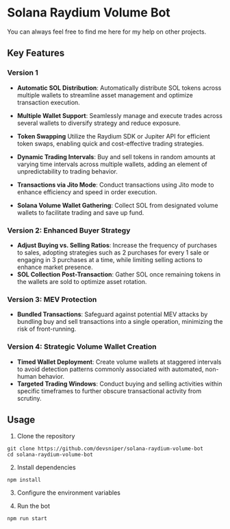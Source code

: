 # Solana Raydium Volume Bot


You can always feel free to find me here for my help on other projects.

## Key Features

### Version 1
- **Automatic SOL Distribution**: Automatically distribute SOL tokens across multiple wallets to streamline asset management and optimize transaction execution.

- **Multiple Wallet Support**: Seamlessly manage and execute trades across several wallets to diversify strategy and reduce exposure.

- **Token Swapping** Utilize the Raydium SDK or Jupiter API for efficient token swaps, enabling quick and cost-effective trading strategies.

- **Dynamic Trading Intervals**: Buy and sell tokens in random amounts at varying time intervals across multiple wallets, adding an element of unpredictability to trading behavior.

- **Transactions via Jito Mode**: Conduct transactions using Jito mode to enhance efficiency and speed in order execution.

- **Solana Volume Wallet Gathering**: Collect SOL from designated volume wallets to facilitate trading and save up fund.

### Version 2: Enhanced Buyer Strategy
- **Adjust Buying vs. Selling Ratios**: Increase the frequency of purchases to sales, adopting strategies such as 2 purchases for every 1 sale or engaging in 3 purchases at a time, while limiting selling actions to enhance market presence.
- **SOL Collection Post-Transaction**: Gather SOL once remaining tokens in the wallets are sold to optimize asset rotation.

### Version 3: MEV Protection
- **Bundled Transactions**: Safeguard against potential MEV attacks by bundling buy and sell transactions into a single operation, minimizing the risk of front-running.

### Version 4: Strategic Volume Wallet Creation
- **Timed Wallet Deployment**: Create volume wallets at staggered intervals to avoid detection patterns commonly associated with automated, non-human behavior.
- **Targeted Trading Windows**: Conduct buying and selling activities within specific timeframes to further obscure transactional activity from scrutiny.

## Usage
1. Clone the repository
```
git clone https://github.com/devsniper/solana-raydium-volume-bot
cd solana-raydium-volume-bot
```
2. Install dependencies
```
npm install
```
3. Configure the environment variables

<!-- Rename the .env.example file to .env and set RPC and WSS, main wallet's secret key, and jito auth keypair. -->

4. Run the bot

```
npm run start
